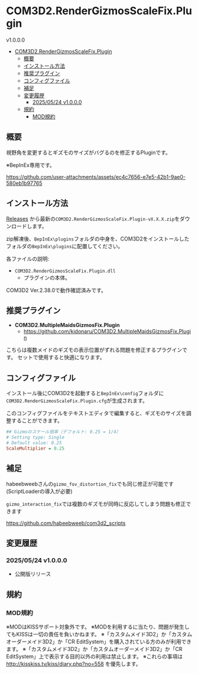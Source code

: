 # COM3D2.RenderGizmosScaleFix.Plugin

v1.0.0.0

- [COM3D2.RenderGizmosScaleFix.Plugin](#com3d2rendergizmosscalefixplugin)
  - [概要](#概要)
  - [インストール方法](#インストール方法)
  - [推奨プラグイン](#推奨プラグイン)
  - [コンフィグファイル](#コンフィグファイル)
  - [補足](#補足)
  - [変更履歴](#変更履歴)
    - [2025/05/24 v1.0.0.0](#20250524-v1000)
  - [規約](#規約)
    - [MOD規約](#mod規約)


## 概要

視野角を変更するとギズモのサイズがバグるのを修正するPluginです。

※BepInEx専用です。

https://github.com/user-attachments/assets/ec4c7656-e7e5-42b1-9ae0-580eb1b97765



## インストール方法

[Releases](https://github.com/kidonaru/COM3D2.RenderGizmosScaleFix.Plugin/releases)
から最新の`COM3D2.RenderGizmosScaleFix.Plugin-vX.X.X.zip`をダウンロードします。

zip解凍後、`BepInEx\plugins`フォルダの中身を、COM3D2をインストールしたフォルダの`BepInEx\plugins`に配置してください。

各ファイルの説明:
- `COM3D2.RenderGizmosScaleFix.Plugin.dll`
  - プラグインの本体。

COM3D2 Ver.2.38.0で動作確認済みです。


## 推奨プラグイン

- **COM3D2.MultipleMaidsGizmosFix.Plugin**
  - https://github.com/kidonaru/COM3D2.MultipleMaidsGizmosFix.Plugin

こちらは複数メイドのギズモの表示位置がずれる問題を修正するプラグインです。
セットで使用すると快適になります。


## コンフィグファイル

インストール後にCOM3D2を起動すると`BepInEx\config`フォルダに`COM3D2.RenderGizmosScaleFix.Plugin.cfg`が生成されます。

このコンフィグファイルをテキストエディタで編集すると、ギズモのサイズを調整することができます。

```ini
## Gizmoのスケール倍率（デフォルト: 0.25 = 1/4）
# Setting type: Single
# Default value: 0.25
ScaleMultiplier = 0.25
```


## 補足

habeebweebさんの`gizmo_fov_distortion_fix`でも同じ修正が可能です (ScriptLoaderの導入が必要)

`gizmo_interaction_fix`では複数のギズモが同時に反応してしまう問題も修正できます

https://github.com/habeebweeb/com3d2_scripts


## 変更履歴


### 2025/05/24 v1.0.0.0

- 公開版リリース


## 規約

### MOD規約

※MODはKISSサポート対象外です。
※MODを利用するに当たり、問題が発生してもKISSは一切の責任を負いかねます。
※「カスタムメイド3D2」か「カスタムオーダーメイド3D2」か「CR EditSystem」を購入されている方のみが利用できます。
※「カスタムメイド3D2」か「カスタムオーダーメイド3D2」か「CR EditSystem」上で表示する目的以外の利用は禁止します。
※これらの事項は http://kisskiss.tv/kiss/diary.php?no=558 を優先します。
